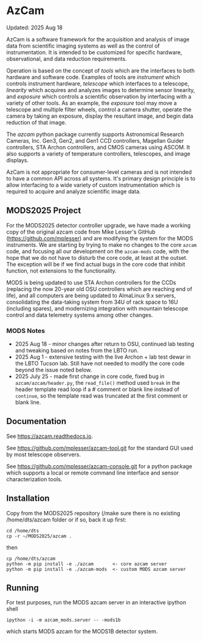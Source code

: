 # AzCam

Updated: 2025 Aug 18

AzCam is a software framework for the acquisition and analysis of image data from scientific imaging systems as well as the control of instrumentation. It is intended to be customized for specific hardware, observational, and data reduction requirements.

Operation is based on the concept of *tools* which are the interfaces to both hardware and software code.  Examples of tools are *instrument* which controls instrument hardware, *telescope* which interfaces to a telescope, *linearity* which acquires and analyzes images to determine sensor linearity, and *exposure* which controls a scientific observation by interfacing with a variety of other tools. As an example, the *exposure* tool may move a telescope and multiple filter wheels, control a camera shutter, operate the camera by taking an exposure, display the resultant image, and begin data reduction of that image.

The *azcam* python package currently supports Astronomical Research Cameras, Inc. Gen3, Gen2, and Gen1 CCD controllers, Magellan Guider controllers, STA Archon controllers, and CMOS cameras using ASCOM. It also supports a variety of temperature controllers, telescopes, and image displays.

AzCam is not appropriate for consumer-level cameras and is not intended to have a common API across all systems. It's primary design principle is to allow interfacing to a wide variety of custom instrumentation which is required to acquire and analyze scientific image data.

## MODS2025 Project

For the MODS2025 detector controller upgrade, we have made a working copy of the original azcam code from Mike Lesser's GitHub (https://github.com/mplesser)
and are modifying the system for the MODS instruments. We are starting by trying to make no changes to the core `azcam` code, and focusing all our development
on the `azcam-mods` code, with the hope that we do not have to disturb the core code, at least at the outset.  The exception will be if we find actual bugs in the
core code that inhibit function, not extensions to the functionality.

MODS is being updated to use STA Archon controllers for the CCDs (replacing the now 20-year old OSU controllers which are reaching end of life), and 
all computers are being updated to AlmaLinux 9.x servers, consolidating the data-taking system from 34U of rack space to 16U (including spares), and 
modernizing integration with mountain telescope control and data telemetry systems among other changes. 

### MODS Notes

 * 2025 Aug 18 - minor changes after return to OSU, continued lab testing and tweaking based on notes from the LBTO run.
 * 2025 Aug 1 - extensive testing with the live Archon + lab test dewar in the LBTO Tucson lab.  Still have not needed to modify the core code beyond the issue noted below. 
 * 2025 July 25 - made first change in core code, fixed bug in ``azcam/azcam/header.py``, the `read_file()` method used <code>break</code> in the header template read loop if a # comment or blank line instead of <code>continue</code>, so the template read was truncated at the first comment or blank line. 

## Documentation

See https://azcam.readthedocs.io.

See https://github.com/mplesser/azcam-tool.git for the standard GUI used by most telescope observers.

See https://github.com/mplesser/azcam-console.git for a python package which supports a local or remote command line interface and sensor characterization tools.

## Installation
Copy from the MODS2025 repository (/make sure there is no existing /home/dts/azcam folder or if so, back it up first:
```shell
cd /home/dts
cp -r ~/MODS2025/azcam .
```
then
```
cp /home/dts/azcam
python -m pip install -e ./azcam       <- core azcam server
python -m pip install -e ./azcam-mods  <- custom MODS azcam server
```

## Running

For test purposes, run the MODS azcam server in an interactive ipython shell
```shell
ipython -i -m azcam_mods.server -- -mods1b
```
which starts MODS azcam for the MODS1B detector system.
